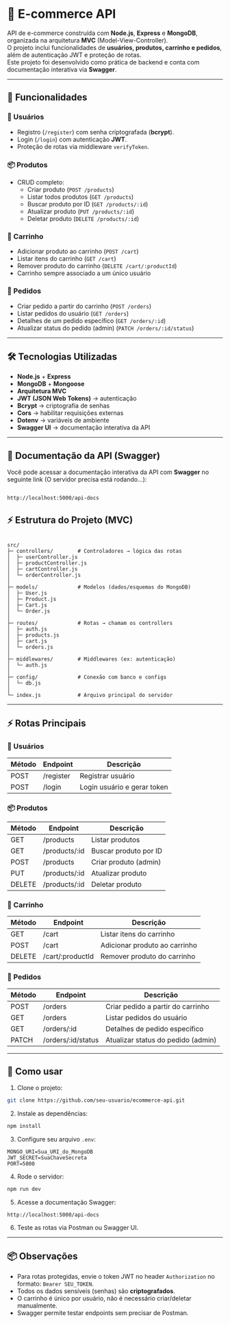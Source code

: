 
# 🛒 E-commerce API

API de e-commerce construída com **Node.js**, **Express** e **MongoDB**, organizada na arquitetura **MVC** (Model-View-Controller).  
O projeto inclui funcionalidades de **usuários, produtos, carrinho e pedidos**, além de autenticação JWT e proteção de rotas.  
Este projeto foi desenvolvido como prática de backend e conta com documentação interativa via **Swagger**.

---

## 🚀 Funcionalidades

### 👤 Usuários
- Registro (`/register`) com senha criptografada (**bcrypt**).
- Login (`/login`) com autenticação **JWT**.
- Proteção de rotas via middleware `verifyToken`.

### 📦 Produtos
- CRUD completo:
  - Criar produto (`POST /products`)
  - Listar todos produtos (`GET /products`)
  - Buscar produto por ID (`GET /products/:id`)
  - Atualizar produto (`PUT /products/:id`)
  - Deletar produto (`DELETE /products/:id`)

### 🛒 Carrinho
- Adicionar produto ao carrinho (`POST /cart`)
- Listar itens do carrinho (`GET /cart`)
- Remover produto do carrinho (`DELETE /cart/:productId`)
- Carrinho sempre associado a um único usuário

### 📑 Pedidos
- Criar pedido a partir do carrinho (`POST /orders`)
- Listar pedidos do usuário (`GET /orders`)
- Detalhes de um pedido específico (`GET /orders/:id`)
- Atualizar status do pedido (admin) (`PATCH /orders/:id/status`)

---

## 🛠 Tecnologias Utilizadas
- **Node.js** + **Express**
- **MongoDB** + **Mongoose**
- **Arquitetura MVC**
- **JWT (JSON Web Tokens)** → autenticação
- **Bcrypt** → criptografia de senhas
- **Cors** → habilitar requisições externas
- **Dotenv** → variáveis de ambiente
- **Swagger UI** → documentação interativa da API

---

## 📌 Documentação da API (Swagger)

Você pode acessar a documentação interativa da API com **Swagger** no seguinte link (O servidor precisa está rodando...):  

```

http://localhost:5000/api-docs

```

## ⚡ Estrutura do Projeto (MVC)

```

src/
├─ controllers/        # Controladores → lógica das rotas
│  ├─ userController.js
│  ├─ productController.js
│  ├─ cartController.js
│  └─ orderController.js
│
├─ models/             # Modelos (dados/esquemas do MongoDB)
│  ├─ User.js
│  ├─ Product.js
│  ├─ Cart.js
│  └─ Order.js
│
├─ routes/             # Rotas → chamam os controllers
│  ├─ auth.js
│  ├─ products.js
│  ├─ cart.js
│  └─ orders.js
│
├─ middlewares/        # Middlewares (ex: autenticação)
│  └─ auth.js
│
├─ config/             # Conexão com banco e configs
│  └─ db.js
│
└─ index.js            # Arquivo principal do servidor

````

---

## ⚡ Rotas Principais

### 👤 Usuários
| Método | Endpoint | Descrição |
|--------|----------|-----------|
| POST   | /register | Registrar usuário |
| POST   | /login    | Login usuário e gerar token |

### 📦 Produtos
| Método | Endpoint | Descrição |
|--------|----------|-----------|
| GET    | /products | Listar produtos |
| GET    | /products/:id | Buscar produto por ID |
| POST   | /products | Criar produto (admin) |
| PUT    | /products/:id | Atualizar produto |
| DELETE | /products/:id | Deletar produto |

### 🛒 Carrinho
| Método | Endpoint | Descrição |
|--------|----------|-----------|
| GET    | /cart | Listar itens do carrinho |
| POST   | /cart | Adicionar produto ao carrinho |
| DELETE | /cart/:productId | Remover produto do carrinho |

### 📑 Pedidos
| Método | Endpoint | Descrição |
|--------|----------|-----------|
| POST   | /orders | Criar pedido a partir do carrinho |
| GET    | /orders | Listar pedidos do usuário |
| GET    | /orders/:id | Detalhes de pedido específico |
| PATCH  | /orders/:id/status | Atualizar status do pedido (admin) |

---

## 🔑 Como usar

1. Clone o projeto:

```bash
git clone https://github.com/seu-usuario/ecommerce-api.git
````

2. Instale as dependências:

```bash
npm install
```

3. Configure seu arquivo `.env`:

```
MONGO_URI=Sua_URI_do_MongoDB
JWT_SECRET=SuaChaveSecreta
PORT=5000
```

4. Rode o servidor:

```bash
npm run dev
```

5. Acesse a documentação Swagger:

```
http://localhost:5000/api-docs
```

6. Teste as rotas via Postman ou Swagger UI.

---

## 📦 Observações

* Para rotas protegidas, envie o token JWT no header `Authorization` no formato:
  `Bearer SEU_TOKEN`.
* Todos os dados sensíveis (senhas) são **criptografados**.
* O carrinho é único por usuário, não é necessário criar/deletar manualmente.
* Swagger permite testar endpoints sem precisar de Postman.
